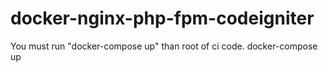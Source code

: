 # docker-nginx-php-fpm-codeigniter
You must run "docker-compose up" than root of ci code.
docker-compose up
